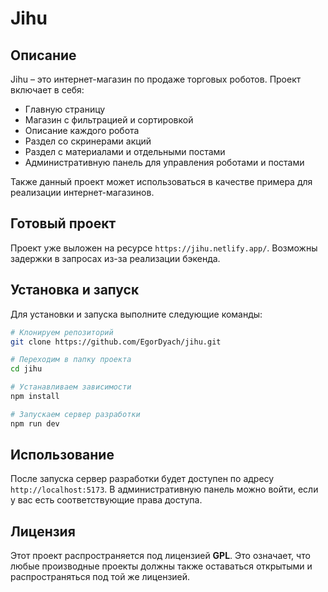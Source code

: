 # Jihu

## Описание
Jihu – это интернет-магазин по продаже торговых роботов. Проект включает в себя:
- Главную страницу
- Магазин с фильтрацией и сортировкой
- Описание каждого робота
- Раздел со скринерами акций
- Раздел с материалами и отдельными постами
- Административную панель для управления роботами и постами

Также данный проект может использоваться в качестве примера для реализации интернет-магазинов.

## Готовый проект
Проект уже выложен на ресурсе `https://jihu.netlify.app/`. Возможны задержки в запросах из-за реализации бэкенда.

## Установка и запуск
Для установки и запуска выполните следующие команды:

```sh
# Клонируем репозиторий
git clone https://github.com/EgorDyach/jihu.git

# Переходим в папку проекта
cd jihu

# Устанавливаем зависимости
npm install

# Запускаем сервер разработки
npm run dev
```

## Использование
После запуска сервер разработки будет доступен по адресу `http://localhost:5173`. В административную панель можно войти, если у вас есть соответствующие права доступа.

## Лицензия
Этот проект распространяется под лицензией **GPL**. Это означает, что любые производные проекты должны также оставаться открытыми и распространяться под той же лицензией.
